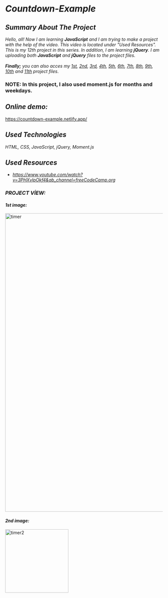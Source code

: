 # *Countdown-Example*

## *Summary About The Project*
*Hello, all! 
Now I am learning <b>JavaScript</b> and I am trying to make a project with the help of the video. This video is located under "Used Resources".
This is my 12th project in this series.  In addition, I am learning <b>jQuery</b>. I am uploading both <b>JavaScript</b> and <b>jQuery</b> files to the project files.*<br><br>
*<b>Finally;</b>
you can also acces my [1st](https://github.com/svvlcrkt/Simple-Color-Flipper), [2nd](https://github.com/svvlcrkt/Counter-Example), [3rd](https://github.com/svvlcrkt/Reviews-Example), [4th](https://github.com/svvlcrkt/Responsive-Navbar-Example), [5th](https://github.com/svvlcrkt/Sidebar-Example), [6th](https://github.com/svvlcrkt/Modal-Example), [7th](https://github.com/svvlcrkt/Questions-and-answers), [8th](https://github.com/svvlcrkt/Menu-Example), [9th](https://github.com/svvlcrkt/Video-Example), [10th](https://github.com/svvlcrkt/Scroll-Example) and [11th](https://github.com/svvlcrkt/Tabs-Example) project files*.

### NOTE: In this project, I also used moment.js for months and weekdays. 

## *Online demo:*
https://countdown-example.netlify.app/

## *Used Technologies*
*HTML, CSS, JavaScript, jQuery, Moment.js*

## *Used Resources*
* *https://www.youtube.com/watch?v=3PHXvlpOkf4&ab_channel=freeCodeCamp.org*
### *PROJECT VİEW:*
 
#### *1st image:*
<img width="951" alt="timer" src="https://user-images.githubusercontent.com/63058707/133207743-dfde6488-92e6-43a8-b949-a338e975ec69.png">

#### *2nd image:*
<img width="202" alt="timer2" src="https://user-images.githubusercontent.com/63058707/133207760-93144a48-32d8-452c-89b7-8001e2feebb3.png">

